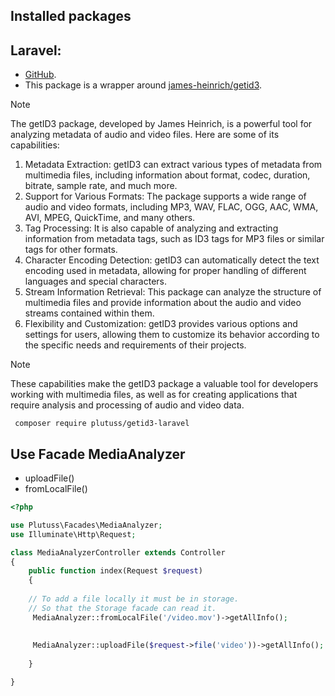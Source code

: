 ## Installed packages

## Laravel:

- [GitHub](https://github.com/plutuss/getid3).
- This package is a wrapper around   [james-heinrich/getid3](https://packagist.org/packages/james-heinrich/getid3).


> [!NOTE]
>  The getID3 package, developed by James Heinrich, is a powerful tool for analyzing metadata of audio and video files. Here are some of its capabilities:

1. Metadata Extraction: getID3 can extract various types of metadata from multimedia files, including information about format, codec, duration, bitrate, sample rate, and much more.
2. Support for Various Formats: The package supports a wide range of audio and video formats, including MP3, WAV, FLAC, OGG, AAC, WMA, AVI, MPEG, QuickTime, and many others.
3. Tag Processing: It is also capable of analyzing and extracting information from metadata tags, such as ID3 tags for MP3 files or similar tags for other formats.
4. Character Encoding Detection: getID3 can automatically detect the text encoding used in metadata, allowing for proper handling of different languages and special characters.
5. Stream Information Retrieval: This package can analyze the structure of multimedia files and provide information about the audio and video streams contained within them.
6. Flexibility and Customization: getID3 provides various options and settings for users, allowing them to customize its behavior according to the specific needs and requirements of their projects.

> [!NOTE]
> These capabilities make the getID3 package a valuable tool for developers working with multimedia files, as well as for creating applications that require analysis and processing of audio and video data.
  

```shell
 composer require plutuss/getid3-laravel
```

## Use Facade MediaAnalyzer
- uploadFile()
- fromLocalFile()
 
```php
<?php

use Plutuss\Facades\MediaAnalyzer;
use Illuminate\Http\Request;

class MediaAnalyzerController extends Controller
{
    public function index(Request $request)
    {
    
    // To add a file locally it must be in storage.
    // So that the Storage facade can read it.
     MediaAnalyzer::fromLocalFile('/video.mov')->getAllInfo();
     
    
     MediaAnalyzer::uploadFile($request->file('video'))->getAllInfo();
  
    }

}

```
